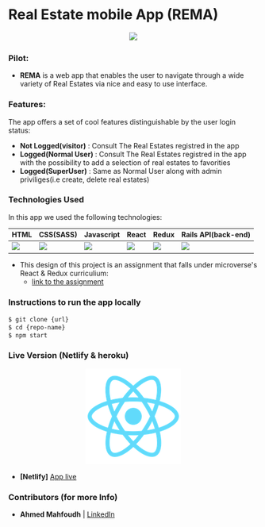 # Real Estate mobile App (REMA)

<p align="center"><img src="https://image.freepik.com/free-vector/modern-cottage-houses-set_74855-305.jpg" />
</p>

### Pilot:
- **REMA** is a web app that enables the user to navigate through a wide variety of Real Estates via nice and easy to use interface. 

### Features:
  The app offers a set of cool features distinguishable by the user login status:
  - **Not Logged(visitor)** : Consult The Real Estates registred in the app
  - **Logged(Normal User)** : Consult The Real Estates registred in the app with the possibility to add a selection of real estates to favorities
  - **Logged(SuperUser)** : Same as Normal User along with admin priviliges(i.e create, delete real estates)

### Technologies Used

In this app we used the following technologies:

HTML | CSS(SASS) | Javascript | React | Redux | Rails API(back-end)
------------ | ------------- | ----------- | ----------- | ----------- | -----------
<img src="https://upload.wikimedia.org/wikipedia/commons/thumb/6/61/HTML5_logo_and_wordmark.svg/1200px-HTML5_logo_and_wordmark.svg.png" width="50" /> | <img src="https://img.icons8.com/windows/64/000000/sass.png"> | <img src="https://img.icons8.com/color/48/000000/javascript.png"> | <img src="https://img.icons8.com/officel/40/000000/react.png"> | <img src="https://res.cloudinary.com/practicaldev/image/fetch/s--heipuOTP--/c_limit%2Cf_auto%2Cfl_progressive%2Cq_auto%2Cw_880/https://redux.js.org/img/redux.svg" width="50" /> | <img src="https://miro.medium.com/max/4000/1*RbEWsfZsxeb5ck6Pmi23PQ.png" width="50" />

* This design of this project is an assignment that falls under microverse's React & Redux curriculium:
  - [link to the assignment](https://microverse.pathwright.com/library/fast-track-curriculum/69047/path/step/44896082/)

### Instructions to run the app locally

```
$ git clone {url}
$ cd {repo-name}
$ npm start
```

### Live Version (Netlify & heroku)
<p align="center"><img src="public/logo192.png" /></p>

- **[Netlify]** [App live](https://clever-hugle-f515ec.netlify.com/)

### Contributors (for more Info)

- **__Ahmed Mahfoudh__** | [LinkedIn](https://www.linkedin.com/in/ahmed-mahfoudh-6414b6121/)